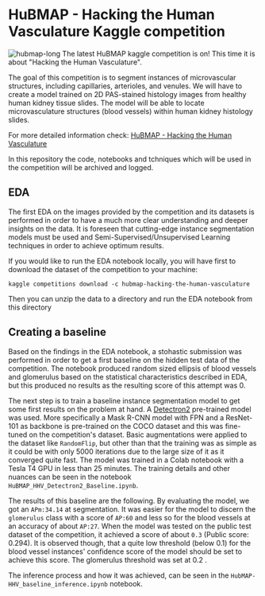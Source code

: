 # HuBMAP - Hacking the Human Vasculature Kaggle competition
![hubmap-long](https://github.com/theros88/hubmap-vasculature/assets/103253087/d5a34ef3-6317-429b-811e-ca11b13b9e3a)
The latest HuBMAP kaggle competition is on! This time it is about "Hacking the Human Vasculature".

The goal of this competition is to segment instances of microvascular structures, including capillaries, arterioles, and venules. We will have to create a model trained on 2D PAS-stained histology images from healthy human kidney tissue slides. The model will be able to locate microvasculature structures (blood vessels) within human kidney histology slides.

For more detailed information check: [HuBMAP - Hacking the Human Vasculature](https://www.kaggle.com/competitions/hubmap-hacking-the-human-vasculature/overview)

In this repository the code, notebooks and tchniques which will be used in the competition will be archived and logged.

## EDA
The first EDA on the images provided by the competition and its datasets is performed in order to have a much more clear understanding and deeper insights on the data. It is foreseen that cutting-edge instance segmentation models must be used and Semi-Supervised/Unsupervised Learning techniques in order to achieve optimum results.

If you would like to run the EDA notebook locally, you will have first to download the dataset of the competition to your machine:

`kaggle competitions download -c hubmap-hacking-the-human-vasculature`

Then you can unzip the data to a directory and run the EDA notebook from this directory 

## Creating a baseline
Based on the findings in the EDA notebook, a stohastic submission was performed in order to get a first baseline on the hidden test data of the competition. The notebook produced random sized ellipsis of blood vessels and glomerulus based on the statistical characteristics described in EDA, but this produced no results as the resulting score of this attempt was 0.  

The next step is to train a baseline instance segmentation model to get some first results on the problem at hand. A [Detectron2](https://github.com/facebookresearch/detectron2) pre-trained model was used. More specifically a Mask R-CNN model with FPN and a ResNet-101 as backbone is pre-trained on the COCO dataset and this was fine-tuned on the competition's dataset. Basic augmentations were applied to the dataset like `RandomFlip`, but other than that the training was as simple as it could be with only 5000 iterations due to the large size of it as it converged quite fast. The model was trained in a Colab notebook with a Tesla T4 GPU in less than 25 minutes. The training details and other nuances can be seen in the notebook `HuBMAP_HHV_Detectron2_Baseline.ipynb`.

The results of this baseline are the following. By evaluating the model, we got an `APm:34.14` at segmentation. It was easier for the model to discern the `glomerulus` class with a score of `AP:60` and less so for the blood vessels at an accuracy of about `AP:27`. When the model was tested on the public test dataset of the competition, it achieved a score of about `0.3` (Public score: 0.294). It is observed though, that a quite low threshold (below 0.1) for the blood vessel instances' confidence score of the model should be set to achieve this score. The glomerulus threshold was set at 0.2 .

The inference process and how it was achieved, can be seen in the `HubMAP-HHV_baseline_inference.ipynb` notebook.
